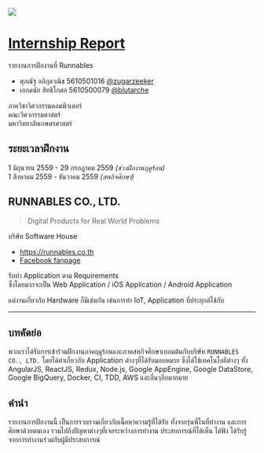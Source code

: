 ![](https://runnables.co.th/img/logo.png)


# [Internship Report](https://github.com/zugarzeeker/internship-report)

รายงานการฝึกงานที่ Runnables
* ศุภณัฐ อภิกุลวณิช 5610501016 [@zugarzeeker](https://github.com/zugarzeeker)
* เอกดนัย สิทธิโกศล 5610500079 [@blutarche](https://github.com/blutarche)

ภาควิชาวิศวกรรมคอมพิวเตอร์  
คณะวิศวกรรมศาสตร์                                                          
มหาวิทยาลัยเกษตรศาสตร์

## ระยะเวลาฝึกงาน

1 มิถุนายน 2559 - 29 กรกฎาคม 2559 *(ช่วงฝึกงานฤดูร้อน)*  
1 สิงหาคม 2559 - ธันวาคม 2559 *(สหกิจศึกษา)*

## RUNNABLES CO., LTD.

> Digital Products for Real World Problems

บริษัท Software House
* https://runnables.co.th
* [Facebook fanpage](https://www.facebook.com/Runnables/)

รับทำ Application ตาม Requirements  
ซึ่งโดยมากจะเป็น Web Application / iOS Application / Android Application

แต่งานเกี่ยวกับ Hardware ก็มีเช่นกัน เช่นการทำ IoT, Application ที่ประยุกต์ใช้กับ

---

## บทคัดย่อ

พวกเราได้รับการเข้าร่วมฝึกงานภาคฤดูร้อนและภาคสหกิจศึกษาเทอมต้นกับบริษัท `RUNNABLES CO., LTD.` โดยได้ทำเกี่ยวกับ Application ต่างๆที่ได้รับมอบหมาย ซึ่งได้ใช้เทคโนโลยีต่างๆ ทั้ง AngularJS, ReactJS, Redux, Node.js, Google AppEngine, Google DataStore, Google BigQuery, Docker, CI, TDD, AWS และอื่นๆอีกมากมาย

## คำนำ

รายงานการฝึกงานนี้ เป็นการรวบรวมเกี่ยวกับเนื้อหาความรู้ที่ได้รับ ทั้งจากรุ่นพี่ในที่ทำงาน และการศึกษาด้วยตนเอง รวมไปถึงปัญหาต่างๆที่เจอระหว่างการทำงาน ประสบการณ์ที่ได้เห็น ได้ฟัง ได้รับรู้จากการทำงานร่วมกับผู้มีประสบการณ์ 
